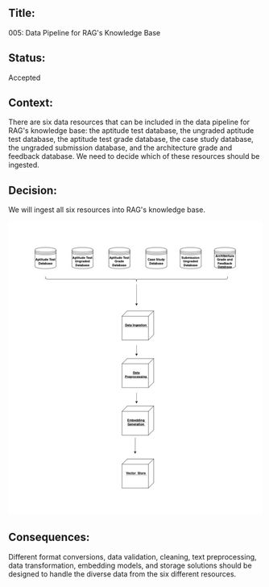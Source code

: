 ## Title: 

005: Data Pipeline for RAG's Knowledge Base

## Status: 

Accepted

## Context:

There are six data resources that can be included in the data pipeline for RAG's knowledge base: the aptitude test database, the ungraded aptitude test database, the aptitude test grade database, the case study database, the ungraded submission database, and the architecture grade and feedback database. We need to decide which of these resources should be ingested.

## Decision:

We will ingest all six resources into RAG's knowledge base.

![Data Pipeline](assets/datapipeline.jpg)

## Consequences:

Different format conversions, data validation, cleaning, text preprocessing, data transformation, embedding models, and storage solutions should be designed to handle the diverse data from the six different resources.

